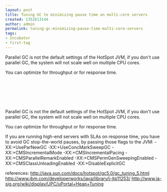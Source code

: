 ```yaml
---
layout: post
title: Tuning GC to minimizing pause time on multi-core servers
created: 1352813144
author: admin
permalink: tuning-gc-minimizing-pause-time-multi-core-servers
tags:
- Incubator
- first-tag
---
```

<p>Parallel GC is not the default settings of the HotSpot JVM, if you don&#39;t use parallel GC, the system will not scale well on multiple CPU cores.</p>
<p>You can optimize for throughput or for response time.</p>
<p>&nbsp;</p>
<p>&nbsp;</p>
<p>&nbsp;</p>
<p>Parallel GC is not the default settings of the HotSpot JVM, if you don&#39;t use parallel GC, the system will not scale well on multiple CPU cores.</p>
<p>You can optimize for throughput or for response time.</p>
<p>If you are running high-end servers with SLAs on response time, you have to avoid GC stop-the-world pauses, by passing those flags to the JVM: -XX:+UseParNewGC -XX:+UseConcMarkSweepGC -XX:+CMSIncrementalMode -XX:+CMSIncrementalPacing -XX:+CMSParallelRemarkEnabled -XX:+CMSPermGenSweepingEnabled -XX:+CMSClassUnloadingEnabled -XX:+DisableExplicitGC</p>
<p>references: <a href="http://java.sun.com/docs/hotspot/gc5.0/gc_tuning_5.html" title="http://java.sun.com/docs/hotspot/gc5.0/gc_tuning_5.html">http://java.sun.com/docs/hotspot/gc5.0/gc_tuning_5.html</a> <a href="http://www.ibm.com/developerworks/java/library/j-jtp11253/" title="http://www.ibm.com/developerworks/java/library/j-jtp11253/">http://www.ibm.com/developerworks/java/library/j-jtp11253/</a> <a href="http://www.ja-sig.org/wiki/display/UPC/uPortal+Heap+Tuning" title="http://www.ja-sig.org/wiki/display/UPC/uPortal+Heap+Tuning">http://www.ja-sig.org/wiki/display/UPC/uPortal+Heap+Tuning</a></p>
<p>&nbsp;</p>
<p>&nbsp;</p>
